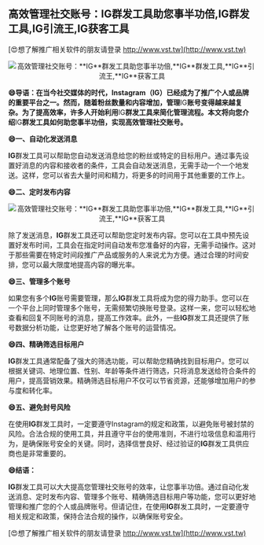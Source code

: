 ## **高效管理社交账号：**IG**群发工具助您事半功倍,**IG**群发工具,**IG**引流王,**IG**获客工具**

[😍想了解推广相关软件的朋友请登录 http://www.vst.tw](http://www.vst.tw)

 <center><img src="https://vst.tw/MP4/tuiguang/png/7.png" alt="高效管理社交账号：**IG**群发工具助您事半功倍,**IG**群发工具,**IG**引流王,**IG**获客工具"></center>

**😄导语：在当今社交媒体的时代，Instagram（**IG**）已经成为了推广个人或品牌的重要平台之一。然而，随着粉丝数量和内容增加，管理**IG**账号变得越来越复杂。为了提高效率，许多人开始利用**IG**群发工具来简化管理流程。本文将向您介绍**IG**群发工具如何助您事半功倍，实现高效管理社交账号。**

**😄一、自动化发送消息**

**IG**群发工具可以帮助您自动发送消息给您的粉丝或特定的目标用户。通过事先设置好消息的内容和接收者的条件，工具会自动发送消息，无需手动一个一个地发送。这样，您可以省去大量时间和精力，将更多的时间用于其他重要的工作上。

**😄二、定时发布内容**

 <center><img src="https://vst.tw/MP4/tuiguang/png/5.png" alt="高效管理社交账号：**IG**群发工具助您事半功倍,**IG**群发工具,**IG**引流王,**IG**获客工具"></center>

除了发送消息，**IG**群发工具还可以帮助您定时发布内容。您可以在工具中预先设置好发布时间，工具会在指定时间自动发布您准备好的内容，无需手动操作。这对于那些需要在特定时间段推广产品或服务的人来说尤为方便。通过合理的时间安排，您可以最大限度地提高内容的曝光率。

**😄三、管理多个账号**

如果您有多个**IG**账号需要管理，那么**IG**群发工具将成为您的得力助手。您可以在一个平台上同时管理多个账号，无需频繁切换账号登录。这样一来，您可以轻松地查看和回复不同账号的消息，提高工作效率。此外，一些**IG**群发工具还提供了账号数据分析功能，让您更好地了解各个账号的运营情况。

**😄四、精确筛选目标用户**

**IG**群发工具通常配备了强大的筛选功能，可以帮助您精确找到目标用户。您可以根据关键词、地理位置、性别、年龄等条件进行筛选，只将消息发送给符合条件的用户，提高营销效果。精确筛选目标用户不仅可以节省资源，还能够增加用户的参与度和转化率。

**😄五、避免封号风险**

在使用**IG**群发工具时，一定要遵守Instagram的规定和政策，以避免账号被封禁的风险。合法合规的使用工具，并且遵守平台的使用准则，不进行垃圾信息和滥用行为，是确保账号安全的关键。同时，选择信誉良好、经过验证的**IG**群发工具供应商也是非常重要的。

**😄结语：**

**IG**群发工具可以大大提高您管理社交账号的效率，让您事半功倍。通过自动化发送消息、定时发布内容、管理多个账号、精确筛选目标用户等功能，您可以更好地管理和推广您的个人或品牌账号。但请记住，在使用**IG**群发工具时，一定要遵守相关规定和政策，保持合法合规的操作，以确保账号安全。

[😍想了解推广相关软件的朋友请登录 http://www.vst.tw](http://www.vst.tw)



